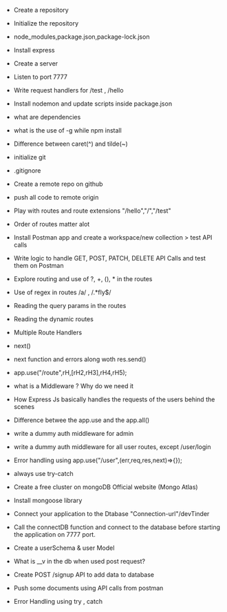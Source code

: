 - Create a repository
- Initialize the repository
- node_modules,package.json,package-lock.json
- Install express
- Create a server
- Listen to port 7777
- Write request handlers for /test , /hello
- Install nodemon and update scripts inside package.json
- what are dependencies
- what is the use of -g while npm install
-  Difference between caret(^) and tilde(~)

- initialize git
- .gitignore
- Create a remote repo on github
- push all code to remote origin
- Play with routes and route extensions "/hello","/","/test"
- Order of routes matter alot
- Install Postman app and create a workspace/new collection > test API calls
- Write logic to handle GET, POST, PATCH, DELETE API Calls and test them on Postman
- Explore routing and use of ?, +, (), * in the routes
- Use of regex in routes /a/ , /.*fly$/
- Reading the query params in the routes
- Reading the dynamic routes

- Multiple Route Handlers
- next()
- next function and errors along woth res.send()
- app.use("/route",rH,[rH2,rH3],rH4,rH5);
- what is a Middleware ? Why do we need it
- How Express Js basically handles the requests of the users behind the scenes
- Difference betwee the app.use and the app.all()
- write a dummy auth middleware for admin
- write a dummy auth middleware for all user routes, except /user/login
- Error  handling using app.use("/user",(err,req,res,next)=>{});
- always use try-catch

- Create a free cluster on mongoDB Official website (Mongo Atlas)
- Install mongoose library
- Connect your application to the Dtabase "Connection-url"/devTinder
- Call the connectDB function and connect to the database before starting the application on 7777 port.
- Create a userSchema & user Model
- What is __v in the db when used post request?
- Create POST /signup API to add data to database
- Push some documents using API calls from postman
- Error Handling using try , catch